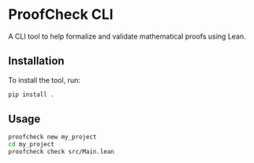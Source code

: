 # ProofCheck CLI

A CLI tool to help formalize and validate mathematical proofs using Lean.

## Installation

To install the tool, run:

```bash
pip install .
```

## Usage

```bash
proofcheck new my_project
cd my_project
proofcheck check src/Main.lean
```
